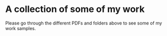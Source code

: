 # A collection of some of my work
Please go through the different PDFs and folders above to see some of my work samples.

